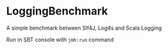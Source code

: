 # LoggingBenchmark
A simple benchmark between Slf4J, Log4s and Scala Logging

Run in SBT console with `jmh:run` command
